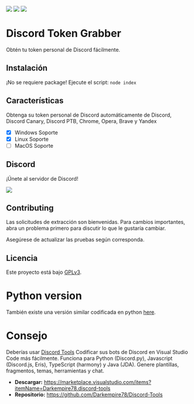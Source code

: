![](https://img.shields.io/codefactor/grade/github/AlexClient/Discord-Token-Grabber?style=for-the-badge) 
![](https://img.shields.io/github/repo-size/AlexClient/Discord-Token-Grabber?style=for-the-badge) 
<a href="https://discord.gg/xxrAdBxu39"><img src="https://img.shields.io/discord/831524351311609907?color=%237289DA&label=DISCORD&style=for-the-badge"></a>

# Discord Token Grabber
Obtén tu token personal de Discord fácilmente.

## Instalación
¡No se requiere package!
Ejecute el script: `node index`

## Características

Obtenga su token personal de Discord automáticamente de Discord, Discord Canary, Discord PTB, Chrome, Opera, Brave y Yandex

- [x] Windows Soporte
- [x] Linux Soporte
- [ ] MacOS Soporte

## Discord

¡Únete al servidor de Discord!

[![](https://imgur.com/a/tjeZ1hF)](https://discord.gg/xxrAdBxu39)

## Contributing

Las solicitudes de extracción son bienvenidas. Para cambios importantes, abra un problema primero para discutir lo que le gustaría cambiar.

Asegúrese de actualizar las pruebas según corresponda.

## Licencia

Este proyecto está bajo [GPLv3](https://github.com/iipforwarding/Discord-Token-Grabber/blob/master/LICENSE).

# Python version
También existe una versión similar codificada en python [here](https://github.com/wodxgod/Discord-Token-Grabber).

# Consejo

Deberías usar [Discord Tools](https://marketplace.visualstudio.com/items?itemName=Darkempire78.discord-tools) Codificar sus bots de Discord en Visual Studio Code más fácilmente.
Funciona para Python (Discord.py), Javascript (Discord.js, Eris), TypeScript (harmony) y Java (JDA). Genere plantillas, fragmentos, temas, herramientas y chat.
- **Descargar:** https://marketplace.visualstudio.com/items?itemName=Darkempire78.discord-tools
- **Repositorio:** https://github.com/Darkempire78/Discord-Tools
